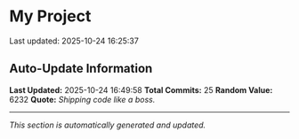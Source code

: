 # My Project


Last updated: 2025-10-24 16:25:37

























## Auto-Update Information

**Last Updated:** 2025-10-24 16:49:58
**Total Commits:** 25
**Random Value:** 6232
**Quote:** _Shipping code like a boss._

---
_This section is automatically generated and updated._
